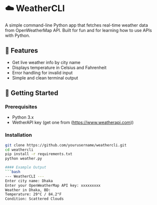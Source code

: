 # ☁️ WeatherCLI

A simple command-line Python app that fetches real-time weather data from OpenWeatherMap API. Built for fun and for learning how to use APIs with Python.

## 🔧 Features
- Get live weather info by city name
- Displays temperature in Celsius and Fahrenheit
- Error handling for invalid input
- Simple and clean terminal output

## 🚀 Getting Started

### Prerequisites
- Python 3.x
- WetherAPI key (get one from (https://www.weatherapi.com))

### Installation
```bash
git clone https://github.com/yourusername/weathercli.git
cd weathercli
pip install -r requirements.txt
python weather.py

#### Example Output
```bash
--- WeatherCLI ---
Enter city name: Dhaka
Enter your OpenWeatherMap API key: xxxxxxxxx
Weather in Dhaka, BD:
Temperature: 29°C / 84.2°F
Condition: Scattered Clouds
